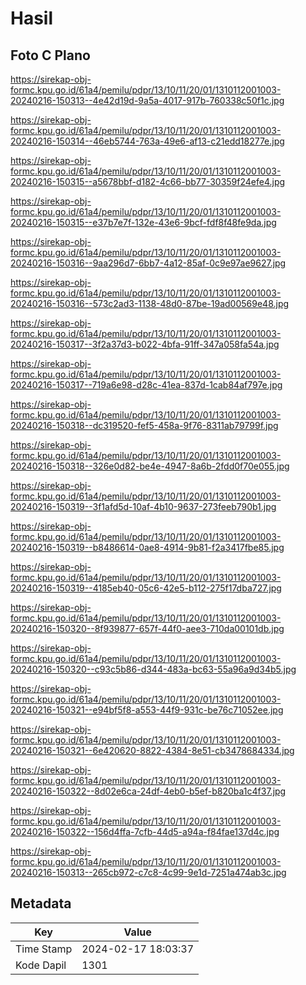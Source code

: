 # Hasil

## Foto C Plano

https://sirekap-obj-formc.kpu.go.id/61a4/pemilu/pdpr/13/10/11/20/01/1310112001003-20240216-150313--4e42d19d-9a5a-4017-917b-760338c50f1c.jpg

https://sirekap-obj-formc.kpu.go.id/61a4/pemilu/pdpr/13/10/11/20/01/1310112001003-20240216-150314--46eb5744-763a-49e6-af13-c21edd18277e.jpg

https://sirekap-obj-formc.kpu.go.id/61a4/pemilu/pdpr/13/10/11/20/01/1310112001003-20240216-150315--a5678bbf-d182-4c66-bb77-30359f24efe4.jpg

https://sirekap-obj-formc.kpu.go.id/61a4/pemilu/pdpr/13/10/11/20/01/1310112001003-20240216-150315--e37b7e7f-132e-43e6-9bcf-fdf8f48fe9da.jpg

https://sirekap-obj-formc.kpu.go.id/61a4/pemilu/pdpr/13/10/11/20/01/1310112001003-20240216-150316--9aa296d7-6bb7-4a12-85af-0c9e97ae9627.jpg

https://sirekap-obj-formc.kpu.go.id/61a4/pemilu/pdpr/13/10/11/20/01/1310112001003-20240216-150316--573c2ad3-1138-48d0-87be-19ad00569e48.jpg

https://sirekap-obj-formc.kpu.go.id/61a4/pemilu/pdpr/13/10/11/20/01/1310112001003-20240216-150317--3f2a37d3-b022-4bfa-91ff-347a058fa54a.jpg

https://sirekap-obj-formc.kpu.go.id/61a4/pemilu/pdpr/13/10/11/20/01/1310112001003-20240216-150317--719a6e98-d28c-41ea-837d-1cab84af797e.jpg

https://sirekap-obj-formc.kpu.go.id/61a4/pemilu/pdpr/13/10/11/20/01/1310112001003-20240216-150318--dc319520-fef5-458a-9f76-8311ab79799f.jpg

https://sirekap-obj-formc.kpu.go.id/61a4/pemilu/pdpr/13/10/11/20/01/1310112001003-20240216-150318--326e0d82-be4e-4947-8a6b-2fdd0f70e055.jpg

https://sirekap-obj-formc.kpu.go.id/61a4/pemilu/pdpr/13/10/11/20/01/1310112001003-20240216-150319--3f1afd5d-10af-4b10-9637-273feeb790b1.jpg

https://sirekap-obj-formc.kpu.go.id/61a4/pemilu/pdpr/13/10/11/20/01/1310112001003-20240216-150319--b8486614-0ae8-4914-9b81-f2a3417fbe85.jpg

https://sirekap-obj-formc.kpu.go.id/61a4/pemilu/pdpr/13/10/11/20/01/1310112001003-20240216-150319--4185eb40-05c6-42e5-b112-275f17dba727.jpg

https://sirekap-obj-formc.kpu.go.id/61a4/pemilu/pdpr/13/10/11/20/01/1310112001003-20240216-150320--8f939877-657f-44f0-aee3-710da00101db.jpg

https://sirekap-obj-formc.kpu.go.id/61a4/pemilu/pdpr/13/10/11/20/01/1310112001003-20240216-150320--c93c5b86-d344-483a-bc63-55a96a9d34b5.jpg

https://sirekap-obj-formc.kpu.go.id/61a4/pemilu/pdpr/13/10/11/20/01/1310112001003-20240216-150321--e94bf5f8-a553-44f9-931c-be76c71052ee.jpg

https://sirekap-obj-formc.kpu.go.id/61a4/pemilu/pdpr/13/10/11/20/01/1310112001003-20240216-150321--6e420620-8822-4384-8e51-cb3478684334.jpg

https://sirekap-obj-formc.kpu.go.id/61a4/pemilu/pdpr/13/10/11/20/01/1310112001003-20240216-150322--8d02e6ca-24df-4eb0-b5ef-b820ba1c4f37.jpg

https://sirekap-obj-formc.kpu.go.id/61a4/pemilu/pdpr/13/10/11/20/01/1310112001003-20240216-150322--156d4ffa-7cfb-44d5-a94a-f84fae137d4c.jpg

https://sirekap-obj-formc.kpu.go.id/61a4/pemilu/pdpr/13/10/11/20/01/1310112001003-20240216-150313--265cb972-c7c8-4c99-9e1d-7251a474ab3c.jpg


## Metadata

| Key        | Value               |
| ---------- | ------------------- |
| Time Stamp | 2024-02-17 18:03:37 |
| Kode Dapil | 1301                |



